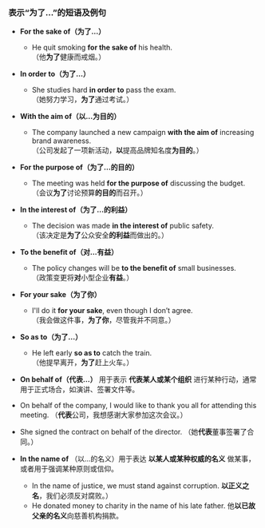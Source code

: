 
### **表示“为了…”的短语及例句**  

- **For the sake of（为了…）**  
  - He quit smoking **for the sake of** his health.  
    （他**为了**健康而戒烟。）  

- **In order to（为了…）**  
  - She studies hard **in order to** pass the exam.  
    （她努力学习，**为了**通过考试。）  

- **With the aim of（以…为目的）**  
  - The company launched a new campaign **with the aim of** increasing brand awareness.  
    （公司发起了一项新活动，**以**提高品牌知名度**为目的**。）  

- **For the purpose of（为了…的目的）**  
  - The meeting was held **for the purpose of** discussing the budget.  
    （会议**为了**讨论预算**的目的**而召开。）  

- **In the interest of（为了…的利益）**  
  - The decision was made **in the interest of** public safety.  
    （该决定是**为了**公众安全**的利益**而做出的。）  

- **To the benefit of（对…有益）**  
  - The policy changes will be **to the benefit of** small businesses.  
    （政策变更将**对**小型企业**有益**。）  

- **For your sake（为了你）**  
  - I'll do it **for your sake**, even though I don’t agree.  
    （我会做这件事，**为了你**，尽管我并不同意。）  

- **So as to（为了…）**  
  - He left early **so as to** catch the train.  
    （他提早离开，**为了**赶上火车。）  
 
 - **On behalf of（代表…）**  用于表示 **代表某人或某个组织** 进行某种行动，通常用于正式场合，如演讲、签署文件等。  
  - On behalf of the company, I would like to thank you all for attending this meeting. （**代表**公司，我想感谢大家参加这次会议。）  
  - She signed the contract on behalf of the director. （她**代表**董事签署了合同。）  
 
- **In the name of** （以…的名义）用于表达 **以某人或某种权威的名义** 做某事，或者用于强调某种原则或信仰。  
  - In the name of justice, we must stand against corruption. **以正义之名**，我们必须反对腐败。）  
  - He donated money to charity in the name of his late father. 他**以已故父亲的名义**向慈善机构捐款。 
